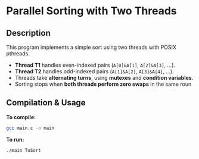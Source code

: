 # Parallel Sorting with Two Threads

## Description

This program implements a simple sort using two threads with POSIX pthreads.

- **Thread T1** handles even-indexed pairs (`A[0]&A[1]`, `A[2]&A[3]`, ...).
- **Thread T2** handles odd-indexed pairs (`A[1]&A[2]`, `A[3]&A[4]`, ...).
- Threads take **alternating turns**, using **mutexes** and **condition variables**.
- Sorting stops when **both threads perform zero swaps** in the same roun

## Compilation & Usage

**To compile:**

```bash
gcc main.c -o main
```

**To run:**

```bash
./main ToSort
```
